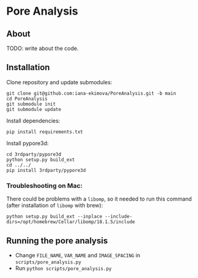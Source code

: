 # Pore Analysis

## About
TODO: write about the code.


## Installation

Clone repository and update submodules:
```
git clone git@github.com:iana-ekimova/PoreAnalysis.git -b main
cd PoreAnalysis
git submodule init
git submodule update
```

Install dependencies:
```
pip install requirements.txt
```

Install pypore3d:
```
cd 3rdparty/pypore3d
python setup.py build_ext
cd ../../
pip install 3rdparty/pypore3d
```

### Troubleshooting on Mac:
There could be problems with a `libomp`, so it needed to run this command (after installation of `libomp` with brew):
```
python setup.py build_ext --inplace --include-dirs=/opt/homebrew/Cellar/libomp/18.1.5/include
```

## Running the pore analysis
- Change `FILE_NAME`, `VAR_NAME` and `IMAGE_SPACING` in `scripts/pore_analysis.py`
- Run `python scripts/pore_analysis.py`
